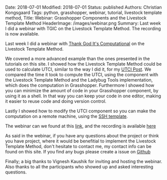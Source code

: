 Date: 2018-07-01
Modified: 2018-07-01
Status: published
Authors: Christian Kongsgaard
Tags: python, grasshopper, webinar, tutorial, livestock template method,
Title: Webinar: Grasshopper Components and the Livestock Template Method
HeaderImage: /images/webinar.png
Summary: Last week I did a webinar with TGIC on the Livestock Template Method. The recording is now available.

Last week I did a webinar with [Thank God It's Computational](https://www.tgic.io/) 
on the Livestock Template Method.

We covered a more advanced example than the ones presented in the tutorials on this site. 
I showed how the Livestock Template Method could be used to calculate UTCI, similar to the way I did it,
for my [UTCI Post]({filename}/posts/utci_speed.md). 
We compared the time it took to compute the UTCI, using the component with the Livestock Template Method and the
Ladybug Tools implementation, which does the computation in Grasshopper. 
Furthermore I showed how you can minimize the amount of code in your Grasshopper component, by using it
as a shell. In that way you can keep your code in one editor, making it easier to reuse code and doing version control.

Lastly I showed how to modify the UTCI component so you can make the computation on a remote machine, using the
[SSH template]({filename}/posts/ssh.md).  

The webinar can we found at this [link](https://www.bigmarker.com/TGIC/Grasshopper-Components-and-the-Livestock-Template-Method),
 and the recording is available [here](somehere)

As said in the webinar, if you have any questions about the project or think you have project, 
where it would be benefitial to implement the Livestock Template Method, don't hesitate to contact me, 
my contact info can be found on this site. If you find any bugs please create a issue on 
[Github](https://github.com/livestock3d/livestock3d/issues)

Finally; a big thanks to Vignesh Kaushik for inviting and hosting the webinar. Also thanks to all the participants
who showed up and asked interesting questions.
